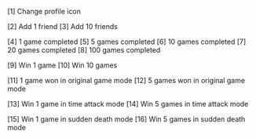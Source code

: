 [1] Change profile icon

[2] Add 1 friend
[3] Add 10 friends

[4] 1 game completed
[5] 5 games completed
[6] 10 games completed
[7] 20 games completed
[8] 100 games completed

[9] Win 1 game
[10] Win 10 games

[11] 1 game won in original game mode
[12] 5 games won in original game mode

[13] Win 1 game in time attack mode
[14] Win 5 games in time attack mode

[15] Win 1 game in sudden death mode
[16] Win 5 games in sudden death mode
